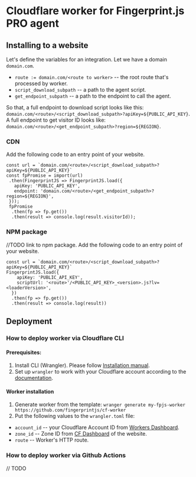# Cloudflare worker for Fingerprint.js PRO agent

## Installing to a website

Let's define the variables for an integration.
Let we have a domain `domain.com`.
* `route := domain.com/<route to worker>` -- the root route that's processed by worker.
* `script_download_subpath` -- a path to the agent script.
* `get_endpoint_subpath` -- a path to the endpoint to call the agent.

So that, a full endpoint to download script looks like this: `domain.com/<route>/<script_download_subpath>?apiKey=${PUBLIC_API_KEY}`.
A full endpoint to get visitor ID looks like: `domain.com/<route>/<get_endpoint_subpath>?region=${REGION}`.

### CDN
Add the following code to an entry point of your website.
```
const url = `domain.com/<route>/<script_download_subpath>?apiKey=${PUBLIC_API_KEY}`
const fpPromise = import(url)
 .then(FingerprintJS => FingerprintJS.load({
   apiKey: 'PUBLIC_API_KEY',
   endpoint: 'domain.com/<route>/<get_endpoint_subpath>?region=${REGION}',
 }));
 fpPromise
  .then(fp => fp.get())
  .then(result => console.log(result.visitorId));
```


### NPM package
//TODO link to npm package.
Add the following code to an entry point of your website.
```
const url = `domain.com/<route>/<script_download_subpath>?apiKey=${PUBLIC_API_KEY}`
FingerprintJS.load({
    apiKey: 'PUBLIC_API_KEY',
    scriptUrl: '<route>'/<PUBLIC_API_KEY>_<version>.js?lv=<loaderVersion>',
  })
  .then(fp => fp.get())
  .then(result => console.log(result))
```

## Deployment
### How to deploy worker via Cloudflare CLI
#### Prerequisites:
1. Install CLI (Wrangler). Please follow [Installation manual](https://developers.cloudflare.com/workers/cli-wrangler/install-update/).
2. Set up `wrangler` to work with your Cloudflare account according to the [documentation](https://developers.cloudflare.com/workers/cli-wrangler/authentication/).

#### Worker installation
1. Generate worker from the template: `wranger generate my-fpjs-worker https://github.com/fingerprintjs/cf-worker`
2. Put the following values to the `wrangler.toml` file:
  * `account_id` -- your Cloudflare Account ID from [Workers Dashboard](https://dash.cloudflare.com/?to=/:account/workers).
  * `zone_id` -- Zone ID from [CF Dashboard](https://dash.cloudflare.com/?to=/:account/) of the website.
  * `route` -- Worker's HTTP route.


### How to deploy worker via Github Actions
// TODO
